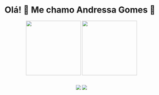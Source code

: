 # Olá! 🥰 Me chamo Andressa Gomes 💜

<div align="center">
  <a href="https://github.com/andressagomes26"></a>
  
  <img height="180em" src="https://github-readme-stats.vercel.app/api?username=andressagomes26&show_icons=true&theme=tokyonight&include_all_commit=true&count_private=true"/>
    
  <img height="180em" src="https://github-readme-stats.vercel.app/api/top-langs/?username=andressagomes26&layout=compact&langs_count=8&theme=tokyonight"/>
</div>

  ## 
  
  <div align="center">
  <div> 
    <a href = "mailto:andressagomes@alu.ufc.br"><img src="https://img.shields.io/badge/-Gmail-%23333?style=for-the-badge&logo=gmail&logoColor=white" target="_blank"></a>
    <a href="https://www.linkedin.com/in/andressagm/" target="_blank"><img src="https://img.shields.io/badge/-LinkedIn-%230077B5?style=for-the-badge&logo=linkedin&logoColor=white" target="_blank"></a> 
  </div>
</div>

